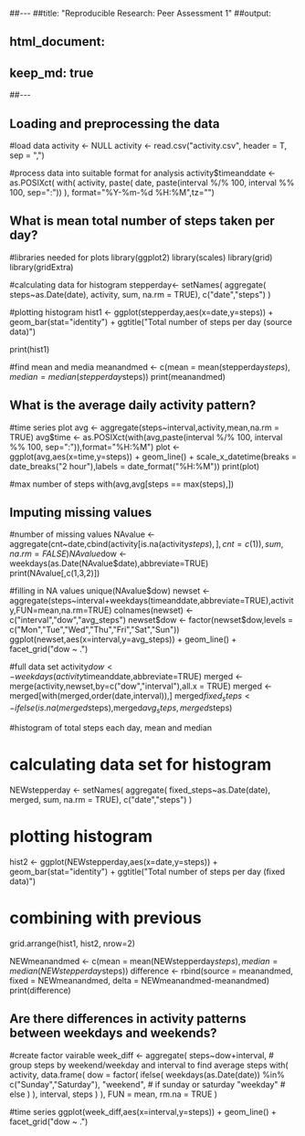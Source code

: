 
##---
##title: "Reproducible Research: Peer Assessment 1"
##output: 
##  html_document:
##    keep_md: true
##---


## Loading and preprocessing the data

#load data
activity <- NULL
activity <- read.csv("activity.csv", header = T, sep = ",")

#process data into suitable format for analysis
activity$timeanddate <- as.POSIXct(
    with(
      activity,
      paste(
        date,
        paste(interval %/% 100, interval %% 100, sep=":"))
      ),
      format="%Y-%m-%d %H:%M",tz="")

## What is mean total number of steps taken per day?

#libraries needed for plots
library(ggplot2)
library(scales)
library(grid)
library(gridExtra)


#calculating data for histogram
stepperday<- setNames(
      aggregate(
          steps~as.Date(date),
          activity,
          sum,
          na.rm = TRUE),
      c("date","steps")
    )
    
#plotting histogram
hist1 <- ggplot(stepperday,aes(x=date,y=steps)) + 
  geom_bar(stat="identity") + 
  ggtitle("Total number of steps per day (source data)")

print(hist1)

#find mean and media
meanandmed <- c(mean = mean(stepperday$steps),median = median(stepperday$steps))
print(meanandmed)

## What is the average daily activity pattern?

#time series plot
avg <- aggregate(steps~interval,activity,mean,na.rm = TRUE)
avg$time <- as.POSIXct(with(avg,paste(interval %/% 100, interval %% 100, sep=":")),format="%H:%M")
plot <- ggplot(avg,aes(x=time,y=steps)) + 
          geom_line() + 
          scale_x_datetime(breaks = date_breaks("2 hour"),labels = date_format("%H:%M"))
print(plot)

#max number of steps
with(avg,avg[steps == max(steps),])

## Imputing missing values

#number of missing values
NAvalue <- aggregate(cnt~date,cbind(activity[is.na(activity$steps),],cnt=c(1)),sum,na.rm = FALSE)
NAvalue$dow <- weekdays(as.Date(NAvalue$date),abbreviate=TRUE)
print(NAvalue[,c(1,3,2)])

#filling in NA values
unique(NAvalue$dow)
newset <- aggregate(steps~interval+weekdays(timeanddate,abbreviate=TRUE),activity,FUN=mean,na.rm=TRUE)
colnames(newset) <- c("interval","dow","avg_steps")
newset$dow <- factor(newset$dow,levels = c("Mon","Tue","Wed","Thu","Fri","Sat","Sun"))
ggplot(newset,aes(x=interval,y=avg_steps)) + geom_line() + facet_grid("dow ~ .")

#full data set
activity$dow <- weekdays(activity$timeanddate,abbreviate=TRUE)
merged <- merge(activity,newset,by=c("dow","interval"),all.x = TRUE)
merged <- merged[with(merged,order(date,interval)),]
merged$fixed_steps <- ifelse(is.na(merged$steps),merged$avg_steps,merged$steps)

#histogram of total steps each day, mean and median
# calculating data set for histogram
NEWstepperday <- setNames(
      aggregate(
          fixed_steps~as.Date(date),
          merged,
          sum,
          na.rm = TRUE),
      c("date","steps")
    )

# plotting histogram
hist2 <- ggplot(NEWstepperday,aes(x=date,y=steps)) + 
  geom_bar(stat="identity") + 
  ggtitle("Total number of steps per day (fixed data)")

# combining with previous
grid.arrange(hist1, hist2, nrow=2)

NEWmeanandmed <- c(mean = mean(NEWstepperday$steps),median = median(NEWstepperday$steps))
difference <- rbind(source = meanandmed, fixed = NEWmeanandmed, delta = NEWmeanandmed-meanandmed)
  print(difference)

## Are there differences in activity patterns between weekdays and weekends?

#create factor vairable
week_diff <- aggregate(
  steps~dow+interval,  # group steps by weekend/weekday and interval to find average steps 
  with(
    activity,
    data.frame(
      dow = factor(
        ifelse(
          weekdays(as.Date(date)) %in% c("Sunday","Saturday"),
          "weekend",  # if sunday or saturday
          "weekday"   # else
        )
      ),
      interval,
      steps
    )
  ),
  FUN = mean,
  rm.na = TRUE
)

#time series
ggplot(week_diff,aes(x=interval,y=steps)) + geom_line() + facet_grid("dow ~ .")

